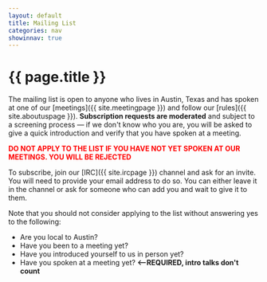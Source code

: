 ```yaml
---
layout: default
title: Mailing List
categories: nav
showinnav: true
---
```


# {{ page.title }}

The mailing list is open to anyone who lives in Austin, Texas and has spoken at one of our [meetings]({{ site.meetingpage }}) and follow our [rules]({{ site.aboutuspage }}). **Subscription requests are moderated** and subject to a screening process — if we don't know who you are, you will be asked to give a quick introduction and verify that you have spoken at a meeting.

<B><FONT COLOR="red">DO NOT APPLY TO THE LIST IF YOU HAVE NOT YET SPOKEN AT OUR MEETINGS. YOU WILL BE REJECTED</FONT></B>

To subscribe, join our [IRC]({{ site.ircpage }}) channel and ask for an invite. You will need to provide your email address to do so. You can either leave it in the channel or ask for someone who can add you and wait to give it to them.

Note that you should not consider applying to the list without answering yes to the following:

* Are you local to Austin? 
* Have you been to a meeting yet?
* Have you introduced yourself to us in person yet?
* Have you spoken at a meeting yet? **<--REQUIRED, intro talks don't count**
